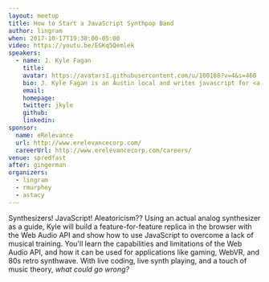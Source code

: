 ```yaml
---
layout: meetup
title: How to Start a JavaScript Synthpop Band
author: lingram
when: 2017-10-17T19:30:00-05:00
video: https://youtu.be/EGKq5Qemlek
speakers:
  - name: J. Kyle Fagan
    title:
    avatar: https://avatars1.githubusercontent.com/u/100188?v=4&s=460
    bio: J. Kyle Fagan is an Austin local and writes javascript for <a href="https://www.eduphoria.net">Eduphoria</a>. He's an aspirational artist, aspirational musician, and aspirational cool dad.
    email:
    homepage:
    twitter: jkyle
    github:
    linkedin:
sponsor:
  name: eRelevance
  url: http://www.erelevancecorp.com/
  careerUrl: http://www.erelevancecorp.com/careers/
venue: spredfast
after: gingerman
organizers:
  - lingram
  - rmurphey
  - astacy
---
```


Synthesizers! JavaScript! Aleatoricism?? Using an actual analog synthesizer as a guide, Kyle will build a feature-for-feature replica in the browser with the Web Audio API and show how to use JavaScript to overcome a lack of musical training. You'll learn the capabilities and limitations of the Web Audio API, and how it can be used for applications like gaming, WebVR, and 80s retro synthwave. With live coding, live synth playing, and a touch of music theory, <em>what could go wrong?</em>

